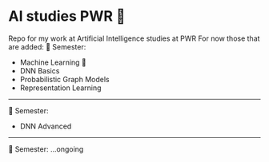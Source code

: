 # AI studies PWR 🏫 
 Repo for my work at Artificial Intelligence studies at PWR
For now those that are added:
🥇 Semester:
- Machine Learning 🤖
- DNN Basics
- Probabilistic Graph Models
- Representation Learning
---
🥈 Semester:
- DNN Advanced
---
🥉 Semester:
...ongoing
